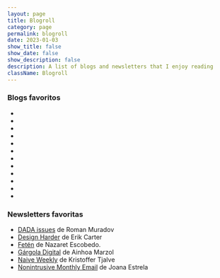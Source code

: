 ```yaml
---
layout: page
title: Blogroll
category: page
permalink: blogroll
date: 2023-01-03
show_title: false
show_date: false
show_description: false
description: A list of blogs and newsletters that I enjoy reading
className: Blogroll
---
```


### Blogs favoritos

- <rss-reader data-title="Alejandra's blog" data-author="Alejandra Striuk" data-url="https://striuk.tumblr.com" data-feed="rss"></rss-reader>
- <rss-reader data-title="Ariana's blog"  data-author="Ariana Escobar" data-url="https://blog.arianaescobar.com" data-feed="feed.rss"></rss-reader>
- <rss-reader data-title="Erica's blog" data-author="Erica Fustero" data-url="https://www.ericafustero.com" data-feed="feed"></rss-reader>
- <rss-reader data-title="Feed" data-author="Mu-An Chiou" data-url="https://muan.co" data-feed="feed.xml"></rss-reader>
- <rss-reader data-title="Notes" data-author="Mu-An Chiou" data-url="https://muan.co" data-feed="notes.xml"></rss-reader>
- <rss-reader data-title="Interconnected" data-author="Matt Webb" data-url="https://interconnected.org/home" data-feed="feed"></rss-reader>
- <rss-reader data-title="Notes" data-author="Sam Lavigne" data-url="https://lav.io/notes" data-feed="index.xml"></rss-reader>
- <rss-reader data-title="Notes, blog posts, etc." data-author="Robin Sloan" data-url="https://www.robinsloan.com" data-feed="feed.xml"></rss-reader>
- <rss-reader data-title="Tom's blog" data-author="Tom MacWright" data-url="https://macwright.com" data-feed="rss.xml"></rss-reader>
- <rss-reader data-title="v's blog" data-author="v buckenham" data-url="https://v21.io/blog" data-feed="feed.xml"></rss-reader>
- <rss-reader data-title="Ideas, essays, and projects" data-author="Steph Ango" data-url="https://stephanango.com" data-feed="feed.xml"></rss-reader>
- <rss-reader data-title="A blog from Cabel Sasser" data-author="Cabel Sasser" data-url="https://cabel.com" data-feed="feed"></rss-reader>

### Newsletters favoritas

- [DADA issues](https://bluebed.substack.com) de Roman Muradov
- [Design Harder](https://designharder.substack.com) de Erik Carter
- [Fetén](https://nazaretescobedo.substack.com) de Nazaret Escobedo.
- [Gárgola Digital](https://gargoladigital.substack.com) de Ainhoa Marzol
- [Naive Weekly](https://www.naiveweekly.com) de Kristoffer Tjalve
- [Nonintrusive Monthly Email](https://us9.campaign-archive.com/home/?u=a4c8b2c7fbc757f10dbda8808&id=dfc484dd24) de Joana Estrela
